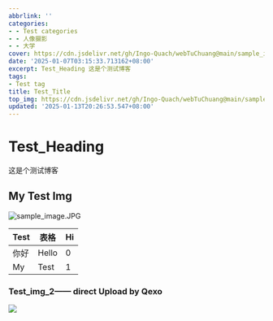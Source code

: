 ```yaml
---
abbrlink: ''
categories:
- - Test categories
- - 人像摄影
- - 大学
cover: https://cdn.jsdelivr.net/gh/Ingo-Quach/webTuChuang@main/sample_image.JPG
date: '2025-01-07T03:15:33.713162+08:00'
excerpt: Test_Heading 这是个测试博客 
tags:
- Test tag
title: Test_Title
top_img: https://cdn.jsdelivr.net/gh/Ingo-Quach/webTuChuang@main/sample_image.JPG
updated: '2025-01-13T20:26:53.547+08:00'
---
```

# Test_Heading

这是个测试博客

## My Test Img

![sample_image.JPG](https://cdn.jsdelivr.net/gh/Ingo-Quach/webTuChuang@main/Qexo/25/1/sample_image_44d6a30bc46568d38873ac945b3dd9ba.JPG)


| Test | 表格  | Hi<br /> |
| ---- | ----- | -------- |
| 你好 | Hello | 0        |
| My   | Test  | 1        |

### Test_img_2—— direct Upload by Qexo

![](https://cdn.jsdelivr.net/gh/Ingo-Quach/webTuChuang@main/Qexo/25/1/Slime_559fff19223c4640892f311c3fd6bc0e.jpeg)
